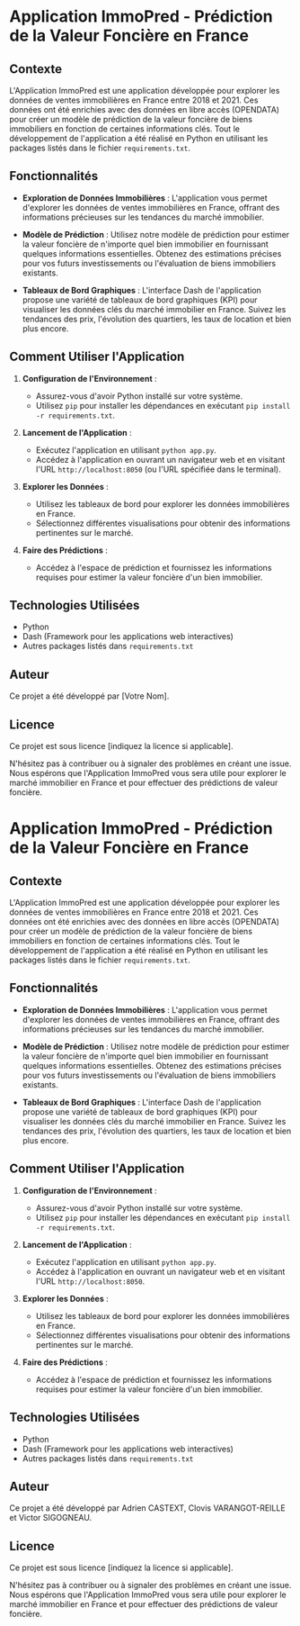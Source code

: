 # Application ImmoPred - Prédiction de la Valeur Foncière en France

## Contexte

L'Application ImmoPred est une application développée pour explorer les données de ventes immobilières en France entre 2018 et 2021. Ces données ont été enrichies avec des données en libre accès (OPENDATA) pour créer un modèle de prédiction de la valeur foncière de biens immobiliers en fonction de certaines informations clés. Tout le développement de l'application a été réalisé en Python en utilisant les packages listés dans le fichier `requirements.txt`.

## Fonctionnalités

- **Exploration de Données Immobilières** : L'application vous permet d'explorer les données de ventes immobilières en France, offrant des informations précieuses sur les tendances du marché immobilier.

- **Modèle de Prédiction** : Utilisez notre modèle de prédiction pour estimer la valeur foncière de n'importe quel bien immobilier en fournissant quelques informations essentielles. Obtenez des estimations précises pour vos futurs investissements ou l'évaluation de biens immobiliers existants.

- **Tableaux de Bord Graphiques** : L'interface Dash de l'application propose une variété de tableaux de bord graphiques (KPI) pour visualiser les données clés du marché immobilier en France. Suivez les tendances des prix, l'évolution des quartiers, les taux de location et bien plus encore.

## Comment Utiliser l'Application

1. **Configuration de l'Environnement** :
   - Assurez-vous d'avoir Python installé sur votre système.
   - Utilisez `pip` pour installer les dépendances en exécutant `pip install -r requirements.txt`.

2. **Lancement de l'Application** :
   - Exécutez l'application en utilisant `python app.py`.
   - Accédez à l'application en ouvrant un navigateur web et en visitant l'URL `http://localhost:8050` (ou l'URL spécifiée dans le terminal).

3. **Explorer les Données** :
   - Utilisez les tableaux de bord pour explorer les données immobilières en France.
   - Sélectionnez différentes visualisations pour obtenir des informations pertinentes sur le marché.

4. **Faire des Prédictions** :
   - Accédez à l'espace de prédiction et fournissez les informations requises pour estimer la valeur foncière d'un bien immobilier.

## Technologies Utilisées

- Python
- Dash (Framework pour les applications web interactives)
- Autres packages listés dans `requirements.txt`

## Auteur

Ce projet a été développé par [Votre Nom].

## Licence

Ce projet est sous licence [indiquez la licence si applicable].

N'hésitez pas à contribuer ou à signaler des problèmes en créant une issue. Nous espérons que l'Application ImmoPred vous sera utile pour explorer le marché immobilier en France et pour effectuer des prédictions de valeur foncière.
# Application ImmoPred - Prédiction de la Valeur Foncière en France

## Contexte

L'Application ImmoPred est une application développée pour explorer les données de ventes immobilières en France entre 2018 et 2021. Ces données ont été enrichies avec des données en libre accès (OPENDATA) pour créer un modèle de prédiction de la valeur foncière de biens immobiliers en fonction de certaines informations clés. Tout le développement de l'application a été réalisé en Python en utilisant les packages listés dans le fichier `requirements.txt`.

## Fonctionnalités

- **Exploration de Données Immobilières** : L'application vous permet d'explorer les données de ventes immobilières en France, offrant des informations précieuses sur les tendances du marché immobilier.

- **Modèle de Prédiction** : Utilisez notre modèle de prédiction pour estimer la valeur foncière de n'importe quel bien immobilier en fournissant quelques informations essentielles. Obtenez des estimations précises pour vos futurs investissements ou l'évaluation de biens immobiliers existants.

- **Tableaux de Bord Graphiques** : L'interface Dash de l'application propose une variété de tableaux de bord graphiques (KPI) pour visualiser les données clés du marché immobilier en France. Suivez les tendances des prix, l'évolution des quartiers, les taux de location et bien plus encore.

## Comment Utiliser l'Application

1. **Configuration de l'Environnement** :
   - Assurez-vous d'avoir Python installé sur votre système.
   - Utilisez `pip` pour installer les dépendances en exécutant `pip install -r requirements.txt`.

2. **Lancement de l'Application** :
   - Exécutez l'application en utilisant `python app.py`.
   - Accédez à l'application en ouvrant un navigateur web et en visitant l'URL `http://localhost:8050`.

3. **Explorer les Données** :
   - Utilisez les tableaux de bord pour explorer les données immobilières en France.
   - Sélectionnez différentes visualisations pour obtenir des informations pertinentes sur le marché.

4. **Faire des Prédictions** :
   - Accédez à l'espace de prédiction et fournissez les informations requises pour estimer la valeur foncière d'un bien immobilier.

## Technologies Utilisées

- Python
- Dash (Framework pour les applications web interactives)
- Autres packages listés dans `requirements.txt`

## Auteur

Ce projet a été développé par Adrien CASTEXT, Clovis VARANGOT-REILLE et Victor SIGOGNEAU.

## Licence

Ce projet est sous licence [indiquez la licence si applicable].

N'hésitez pas à contribuer ou à signaler des problèmes en créant une issue. Nous espérons que l'Application ImmoPred vous sera utile pour explorer le marché immobilier en France et pour effectuer des prédictions de valeur foncière.
